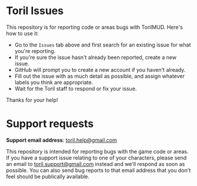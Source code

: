 
# Toril Issues

This repository is for reporting code or areas bugs with TorilMUD. Here's how to use it:

* Go to the `Issues` tab above and first search for an existing issue for what you're reporting.
* If you're sure the issue hasn't already been reported, create a new issue.
* GitHub will prompt you to create a new account if you haven't already.
* Fill out the issue with as much detail as possible, and assign whatever labels you think are appropriate.
* Wait for the Toril staff to respond or fix your issue.

Thanks for your help!

# Support requests

**Support email address**: toril.help@gmail.com

This repository is intended for reporting bugs with the game code or areas. If you have a support issue relating to one of your characters, please send an email to toril.support@gmail.com instead and we'll respond as soon as possible. You can also send bug reports to that email address that you don't feel should be publically available.

